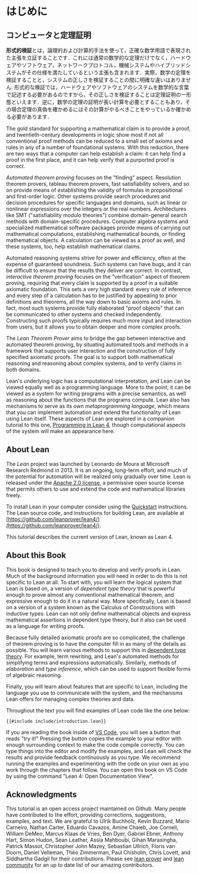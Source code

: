 <!-- Introduction -->
はじめに
============

<!-- Computers and Theorem Proving -->
コンピュータと定理証明
-----------------------------

<!-- *Formal verification* involves the use of logical and computational methods to establish claims that are expressed in
precise mathematical terms. These can include ordinary mathematical theorems, as well as claims that pieces of hardware
or software, network protocols, and mechanical and hybrid systems meet their specifications. In practice, there is not a
sharp distinction between verifying a piece of mathematics and verifying the correctness of a system: formal
verification requires describing hardware and software systems in mathematical terms, at which point establishing claims
as to their correctness becomes a form of theorem proving. Conversely, the proof of a mathematical theorem may require a
lengthy computation, in which case verifying the truth of the theorem requires verifying that the computation does what
it is supposed to do. -->

**形式的検証**とは，論理的および計算的手法を使って，正確な数学用語で表現された主張を立証することです．これには通常の数学的な定理だけでなく，ハードウェアやソフトウェア，ネットワークプロトコル，機械システムやハイブリッドシステムがその仕様を満たしているという主張も含まれます．実際，数学の定理を検証することと，システムの正しさを検証することの間に明確な違いはありません: 形式的な検証では，ハードウェアやソフトウェアのシステムを数学的な言葉で記述する必要があるのですから，その正しさを検証することは定理証明の一形態といえます．逆に，数学の定理の証明が長い計算を必要とすることもあり，その場合定理の真偽を確かめるにはその計算がやるべきことをやっているか確かめる必要があります．

The gold standard for supporting a mathematical claim is to provide a proof, and twentieth-century developments in logic
show most if not all conventional proof methods can be reduced to a small set of axioms and rules in any of a number of
foundational systems. With this reduction, there are two ways that a computer can help establish a claim: it can help
find a proof in the first place, and it can help verify that a purported proof is correct.

*Automated theorem proving* focuses on the "finding" aspect. Resolution theorem provers, tableau theorem provers, fast
satisfiability solvers, and so on provide means of establishing the validity of formulas in propositional and
first-order logic. Other systems provide search procedures and decision procedures for specific languages and domains,
such as linear or nonlinear expressions over the integers or the real numbers. Architectures like SMT ("satisfiability
modulo theories") combine domain-general search methods with domain-specific procedures. Computer algebra systems and
specialized mathematical software packages provide means of carrying out mathematical computations, establishing
mathematical bounds, or finding mathematical objects. A calculation can be viewed as a proof as well, and these systems,
too, help establish mathematical claims.

Automated reasoning systems strive for power and efficiency, often at the expense of guaranteed soundness. Such systems
can have bugs, and it can be difficult to ensure that the results they deliver are correct. In contrast, *interactive
theorem proving* focuses on the "verification" aspect of theorem proving, requiring that every claim is supported by a
proof in a suitable axiomatic foundation. This sets a very high standard: every rule of inference and every step of a
calculation has to be justified by appealing to prior definitions and theorems, all the way down to basic axioms and
rules. In fact, most such systems provide fully elaborated "proof objects" that can be communicated to other systems and
checked independently. Constructing such proofs typically requires much more input and interaction from users, but it
allows you to obtain deeper and more complex proofs.

The *Lean Theorem Prover* aims to bridge the gap between interactive and automated theorem proving, by situating
automated tools and methods in a framework that supports user interaction and the construction of fully specified
axiomatic proofs. The goal is to support both mathematical reasoning and reasoning about complex systems, and to verify
claims in both domains.

Lean's underlying logic has a computational interpretation, and Lean can be viewed equally well as a programming
language. More to the point, it can be viewed as a system for writing programs with a precise semantics, as well as
reasoning about the functions that the programs compute. Lean also has mechanisms to serve as its own *metaprogramming
language*, which means that you can implement automation and extend the functionality of Lean using Lean itself. These
aspects of Lean are explored in a companion tutorial to this one, [Programming in Lean 4](TBD), though computational
aspects of the system will make an appearance here.

About Lean
----------

The *Lean* project was launched by Leonardo de Moura at Microsoft Research Redmond in 2013. It is an ongoing, long-term
effort, and much of the potential for automation will be realized only gradually over time. Lean is released under the
[Apache 2.0 license](LICENSE), a permissive open source license that permits others to use and extend the code and
mathematical libraries freely.

To install Lean in your computer consider using the [Quickstart](https://github.com/leanprover/lean4/blob/master/doc/quickstart.md) instructions. The Lean source code, and instructions for building Lean, are available at
[https://github.com/leanprover/lean4/](https://github.com/leanprover/lean4/).

This tutorial describes the current version of Lean, known as Lean 4.

About this Book
---------------

This book is designed to teach you to develop and verify proofs in Lean. Much of the background information you will
need in order to do this is not specific to Lean at all. To start with, you will learn the logical system that Lean is
based on, a version of *dependent type theory* that is powerful enough to prove almost any conventional mathematical
theorem, and expressive enough to do it in a natural way. More specifically, Lean is based on a version of a system
known as the Calculus of Constructions with inductive types. Lean can not only define mathematical objects and express
mathematical assertions in dependent type theory, but it also can be used as a language for writing proofs.

Because fully detailed axiomatic proofs are so complicated, the challenge of theorem proving is to have the computer
fill in as many of the details as possible. You will learn various methods to support this in [dependent type
theory](dependent_type_theory.md). For example, term rewriting, and Lean's automated methods for simplifying terms and
expressions automatically. Similarly, methods of *elaboration* and *type inference*, which can be used to support
flexible forms of algebraic reasoning.

Finally, you will learn about features that are specific to Lean, including the language you use to communicate
with the system, and the mechanisms Lean offers for managing complex theories and data.

Throughout the text you will find examples of Lean code like the one below:

<!--
```lean
theorem and_commutative (p q : Prop) : p ∧ q → q ∧ p :=
  fun hpq : p ∧ q =>
  have hp : p := And.left hpq
  have hq : q := And.right hpq
  show q ∧ p from And.intro hq hp
```
-->

```lean
{{#include include/introduction.lean}}
```

If you are reading the book inside of [VS Code](https://code.visualstudio.com/), you will see a button that reads "try it!" Pressing the button copies the example to your editor with enough surrounding context to make the code compile correctly. You can type
things into the editor and modify the examples, and Lean will check the results and provide feedback continuously as you
type. We recommend running the examples and experimenting with the code on your own as you work through the chapters
that follow. You can open this book on VS Code by using the command "Lean 4: Open Documentation View".

Acknowledgments
---------------

This tutorial is an open access project maintained on Github. Many people have contributed to the effort, providing
corrections, suggestions, examples, and text. We are grateful to Ulrik Buchholz, Kevin Buzzard, Mario Carneiro, Nathan
Carter, Eduardo Cavazos, Amine Chaieb, Joe Corneli, William DeMeo, Marcus Klaas de Vries, Ben Dyer, Gabriel Ebner,
Anthony Hart, Simon Hudon, Sean Leather, Assia Mahboubi, Gihan Marasingha, Patrick Massot, Christopher John Mazey,
Sebastian Ullrich, Floris van Doorn, Daniel Velleman, Théo Zimmerman, Paul Chisholm, Chris Lovett, and Siddhartha Gadgil for their contributions.  Please see [lean prover](https://github.com/leanprover/) and [lean community](https://github.com/leanprover-community/) for an up to date list
of our amazing contributors.
